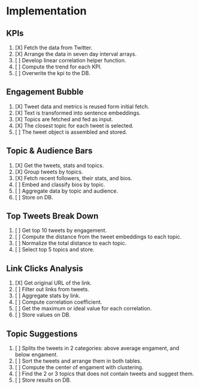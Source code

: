 # Implementation

## KPIs
1. [X] Fetch the data from Twitter.
2. [X] Arrange the data in seven day interval arrays.
3. [ ] Develop linear correlation helper function.
4. [ ] Compute the trend for each KPI.
5. [ ] Overwrite the kpi to the DB.

## Engagement Bubble
1. [X] Tweet data and metrics is reused form initial fetch.
2. [X] Text is transformed into sentence embeddings.
3. [X] Topics are fetched and fed as input.
4. [X] The closest topic for each tweet is selected.
5. [ ] The tweet object is assembled and stored.

## Topic & Audience Bars
1. [X] Get the tweets, stats and topics.
2. [X] Group tweets by topics.
3. [X] Fetch recent followers, their stats, and bios.
4. [ ] Embed and classify bios by topic.
5. [ ] Aggregate data by topic and audience.
6. [ ] Store on DB.

## Top Tweets Break Down
1. [ ] Get top 10 tweets by engagement.
2. [ ] Compute the distance from the tweet embeddings to each topic.
3. [ ] Normalize the total distance to each topic.
4. [ ] Select top 5 topics and store.

## Link Clicks Analysis
1. [X] Get original URL of the link.
2. [ ] Filter out links from tweets.
3. [ ] Aggregate stats by link.
4. [ ] Compute correlation coefficient. 
5. [ ] Get the maximum or ideal value for each correlation.
6. [ ] Store values on DB.

## Topic Suggestions
1. [ ] Splits the tweets in 2 categories: above average engament, and below engament.
2. [ ] Sort the tweets and arrange them in both tables.
3. [ ] Compute the center of engament with clustering.
4. [ ] Find the 2 or 3 topics that does not contain tweets and suggest them.
5. [ ] Store results on DB.
